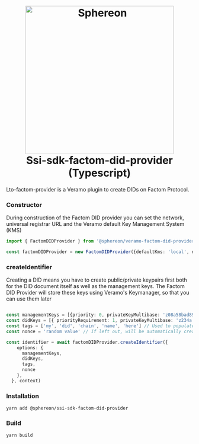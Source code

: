 <!--suppress HtmlDeprecatedAttribute -->
<h1 align="center">
  <br>
  <a href="https://www.sphereon.com"><img src="https://sphereon.com/content/themes/sphereon/assets/img/logo.svg" alt="Sphereon" width="400"></a>
  <br>Ssi-sdk-factom-did-provider (Typescript) 
  <br>
</h1>

Lto-factom-provider is a Veramo plugin to create DIDs on Factom Protocol.

### Constructor
During construction of the Factom DID provider you can set the network, universal registrar URL and the Veramo default Key Management System (KMS)

```typescript
import { FactomDIDProvider } from '@sphereon/veramo-factom-did-provider'

const factomDIDProvider = new FactomDIDProvider({defaultKms: 'local', network: 'testnet', registrarUrl: 'https://your.universal.registrar.here'})
```



### createIdentifier
Creating a DID means you have to create public/private keypairs first both for the DID document itself as well as the management keys. The Factom DID Provider will store these keys using Veramo's Keymanager, so that you can use them later 

```typescript

const managementKeys = [{priority: 0, privateKeyMultibase: 'z08a58bad89...'},{priority: 1, privateKeyMultibase: 'z18a58bad89...'}]
const didKeys = [{ priorityRequirement: 1, privateKeyMultibase: 'z234a...', purpose: []}]
const tags = ['my', 'did', 'chain', 'name', 'here'] // Used to populate Factoms external Id values
const nonce = 'random value' // If left out, will be automatically created to make the DID chain unique

const identifier = await factomDIDProvider.createIdentifier({
    options: {
      managementKeys,
      didKeys,
      tags,
      nonce
    },
  }, context)
```

### Installation
```shell
yarn add @sphereon/ssi-sdk-factom-did-provider
```

### Build
```shell
yarn build
```
